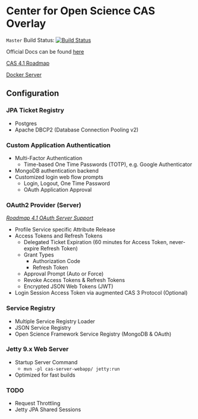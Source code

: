 # Center for Open Science CAS Overlay

`Master` Build Status: [![Build Status](https://travis-ci.org/CenterForOpenScience/cas-overlay.svg?branch=master)](https://travis-ci.org/CenterForOpenScience/cas-overlay)

Official Docs can be found [here](https://jasig.github.io/cas/)

[CAS 4.1 Roadmap](https://wiki.jasig.org/display/CAS/CAS+4.1+Roadmap)

[Docker Server](https://github.com/CenterForOpenScience/docker-library/tree/master/cas)

## Configuration

### JPA Ticket Registry

* Postgres
* Apache DBCP2 (Database Connection Pooling v2)

### Custom Application Authentication

* Multi-Factor Authentication
  * Time-based One Time Passwords (TOTP), e.g. Google Authenticator
* MongoDB authentication backend
* Customized login web flow prompts
  * Login, Logout, One Time Password
  * OAuth Application Approval

### OAuth2 Provider (Server)
*[Roadmap 4.1 OAuth Server Support](https://wiki.jasig.org/display/CAS/CAS+4.1+Roadmap#CAS4.1Roadmap-Oauthserversupport)*

* Profile Service specific Attribute Release
* Access Tokens and Refresh Tokens
  * Delegated Ticket Expiration (60 minutes for Access Token, never-expire Refresh Token)
  * Grant Types
    * Authorization Code
    * Refresh Token
  * Approval Prompt (Auto or Force)
  * Revoke Access Tokens & Refresh Tokens
  * Encrypted JSON Web Tokens (JWT)
* Login Session Access Token via augmented CAS 3 Protocol (Optional)

### Service Registry

* Multiple Service Registry Loader
* JSON Service Registry
* Open Science Framework Service Registry (MongoDB & OAuth)

### Jetty 9.x Web Server

* Startup Server Command
  * `mvn -pl cas-server-webapp/ jetty:run`
* Optimized for fast builds

### TODO

* Request Throttling
* Jetty JPA Shared Sessions